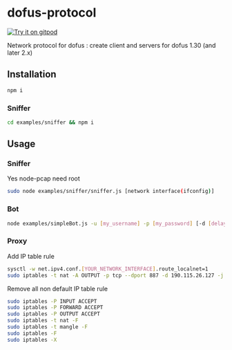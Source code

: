 
# dofus-protocol

[![Try it on gitpod](https://img.shields.io/badge/try-on%20gitpod-brightgreen.svg)](https://gitpod.io/#https://github.com/louis030195/dofus-protocol)

Network protocol for dofus : create client and servers for dofus 1.30 (and later 2.x)

## Installation

```bash
npm i
```

### Sniffer

```bash
cd examples/sniffer && npm i
```

## Usage

### Sniffer

Yes node-pcap need root

```bash
sudo node examples/sniffer/sniffer.js [network interface(ifconfig)]
```

### Bot

```bash
node examples/simpleBot.js -u [my_username] -p [my_password] [-d [delay_between_packets] default: 0]
```

### Proxy

Add IP table rule

```bash
sysctl -w net.ipv4.conf.[YOUR_NETWORK_INTERFACE].route_localnet=1
sudo iptables -t nat -A OUTPUT -p tcp --dport 887 -d 190.115.26.127 -j DNAT --to-destination 127.0.0.1:34555
```

Remove all non default IP table rule

```bash
sudo iptables -P INPUT ACCEPT
sudo iptables -P FORWARD ACCEPT
sudo iptables -P OUTPUT ACCEPT
sudo iptables -t nat -F
sudo iptables -t mangle -F
sudo iptables -F
sudo iptables -X
```
